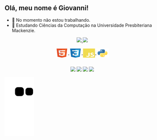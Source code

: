 ## Olá, meu nome é Giovanni!

- 🔭 No momento não estou trabalhando.
- 🌱 Estudando Ciências da Computação na Universidade Presbiteriana Mackenzie.

<div align="center">
  <a href="https://github.com/GiovanniLavia11">
  <img height="180em"  src="https://github-readme-stats.vercel.app/api?username=GiovanniLavia11&show_icons=true&theme=react&include_all_commits=true&count_private=true"/>
  <img height="180em"  src="https://github-readme-stats.vercel.app/api/top-langs/?username=GiovanniLavia11&layout=compact&langs_count=7&theme=react" />
</div>
  
<div align="center" style="display: inline_block"><br>
  <img align="center" alt="Filipe-HTML" height="30" width="40" src="https://raw.githubusercontent.com/devicons/devicon/master/icons/html5/html5-original.svg">
  <img align="center" alt="Filipe-CSS" height="30" width="40" src="https://raw.githubusercontent.com/devicons/devicon/master/icons/css3/css3-original.svg">
  <img align="center" alt="Filipe-Js" height="30" width="40" src="https://raw.githubusercontent.com/devicons/devicon/master/icons/javascript/javascript-plain.svg">
  <img align="center" alt="Filipe-Python" height="30" width="40" src="https://raw.githubusercontent.com/devicons/devicon/master/icons/python/python-original.svg">
</div>

  ##
  
  <div align="center">
  <a href="https://www.instagram.com/giovanni_lavia/" target="_blank"><img src="https://img.shields.io/badge/-Instagram-%23E4405F?style=for-the-badge&logo=instagram&logoColor=white" target="_blank"></a>
    <a href="https://www.facebook.com/Giovanni.Lavi4" target="_blank"><img src="https://img.shields.io/badge/Facebook-1877F2?style=for-the-badge&logo=facebook&logoColor=white" target="_blank"></a> 
  <a href="https://www.linkedin.com/in/giovanni-alves-lavia-053678249/" target="_blank"><img src="https://img.shields.io/badge/-LinkedIn-%230077B5?style=for-the-badge&logo=linkedin&logoColor=white" target="_blank"></a>
    <a href = "mailto:giovannilavia123@gmail.com"><img src="https://img.shields.io/badge/-Gmail-%23333?style=for-the-badge&logo=gmail&logoColor=white" target="_blank"></a>
  </div>
  
![Snake animation](https://github.com/filipe-pedroso/filipe-pedroso/blob/output/github-contribution-grid-snake.svg)
